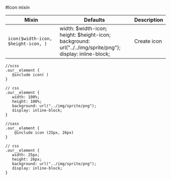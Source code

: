 #Icon mixin


Mixin | Defaults | Description
---|---|---
`icon($width-icon, $height-icon, )` | width: $width-icon;<br>height: $height-icon; <br>background: url("../../img/sprite/png");<br>display: inline-block; | Create icon



```
//scss
.our__element {
   @include icon( )
}
```


```
// css 
.our__element {
   width: 100%;
   height: 100%;
   background: url("../img/sprite/png");
   display: inline-block;
}

```

```
//sass
.our__element {
    @include icon (25px, 26px)
}
```

```
// css 
.our__element {
   width: 25px;
   height: 26px;
   background: url("../img/sprite/png");
   display: inline-block;
}

```